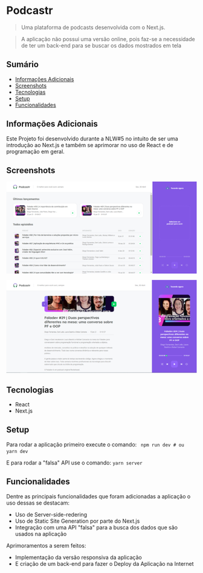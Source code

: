 # Podcastr

> Uma plataforma de podcasts desenvolvida com o Next.js.

> A aplicação não possui uma versão online, pois faz-se a necessidade de ter um back-end para se buscar os dados mostrados em tela

## Sumário

- [Informações Adicionais](#Informações-Adicionais)
- [Screenshots](#Screenshots)
- [Tecnologias](#Tecnologias)
- [Setup](#setup)
- [Funcionalidades](#Funcionalidades)

## Informações Adicionais

Este Projeto foi desenvolvido durante a NLW#5 no intuito de ser uma introdução ao Next.js e também se aprimorar no uso de React e de programação em geral.

## Screenshots

![Example screenshot](./readme-images/first-screenshot.png)

![Example screenshot](./readme-images/second-screenshot.png)

## Tecnologias

- React
- Next.js

## Setup

Para rodar a aplicação primeiro execute o comando:
` npm run dev # ou yarn dev`

E para rodar a "falsa" API use o comando:
`yarn server`

## Funcionalidades

Dentre as principais funcionalidades que foram adicionadas a aplicação o uso dessas se destacam:

- Uso de Server-side-redering
- Uso de Static Site Generation por parte do Next.js
- Integração com uma API "falsa" para a busca dos dados que são usados na aplicação

Aprimoramentos a serem feitos:

- Implementação da versão responsiva da aplicação
- E criação de um back-end para fazer o Deploy da Aplicação na Internet
